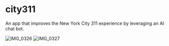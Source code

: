 # city311

An app that improves the New York City 311 experience by leveraging an AI chat bot.

![IMG_0326](https://github.com/alexathylane/city311/assets/2986736/038c094d-1961-4bb3-a134-f1197efcb171)
![IMG_0327](https://github.com/alexathylane/city311/assets/2986736/b43d2364-0bfc-46e7-9544-118d5c46ee11)
